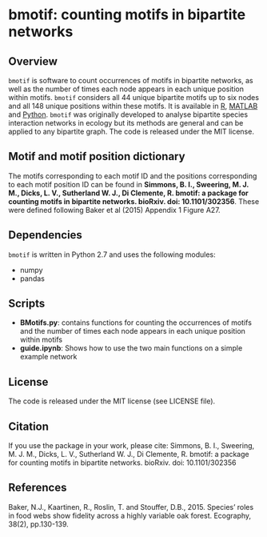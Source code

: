 # bmotif: counting motifs in bipartite networks

## Overview

`bmotif` is software to count occurrences of motifs in bipartite networks, as well as the number of times each node appears in each unique position within motifs. `bmotif` considers all 44 unique bipartite motifs up to six nodes and all 148 unique positions within these motifs. It is available in [R](https://github.com/SimmonsBI/bmotif-release), [MATLAB](https://github.com/SimmonsBI/bmotif-matlab) and [Python](https://github.com/SimmonsBI/bmotif-python). `bmotif` was originally developed to analyse bipartite species interaction networks in ecology but its methods are general and can be applied to any bipartite graph. The code is released under the MIT license.

## Motif and motif position dictionary
The motifs corresponding to each motif ID and the positions corresponding to each motif position ID can be found in **Simmons, B. I., Sweering, M. J. M., Dicks, L. V., Sutherland W. J., Di Clemente, R. bmotif: a package for counting motifs in bipartite networks. bioRxiv. doi: 10.1101/302356**. These were defined following Baker et al (2015) Appendix 1 Figure A27.

## Dependencies

`bmotif` is written in Python 2.7 and uses the following modules:
- numpy
- pandas

## Scripts
- **BMotifs.py**: contains functions for counting the occurrences of motifs and the number of times each node appears in each unique position within motifs
- **guide.ipynb**: Shows how to use the two main functions on a simple example network

## License
The code is released under the MIT license (see LICENSE file).

## Citation
If you use the package in your work, please cite:
Simmons, B. I., Sweering, M. J. M., Dicks, L. V., Sutherland W. J., Di Clemente, R. bmotif: a package for counting motifs in bipartite networks. bioRxiv. doi: 10.1101/302356

## References
Baker, N.J., Kaartinen, R., Roslin, T. and Stouffer, D.B., 2015. Species’ roles in food webs show fidelity across a highly variable oak forest. Ecography, 38(2), pp.130-139.
